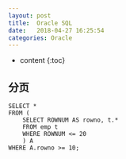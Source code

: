 ```yaml
---
layout: post
title:  Oracle SQL
date:   2018-04-27 16:25:54
categories: Oracle
---
```


* content
{:toc}

## 分页

	SELECT *
	FROM (
		SELECT ROWNUM AS rowno, t.*	
		FROM emp t
		WHERE ROWNUM <= 20
		) A
	WHERE A.rowno >= 10;
